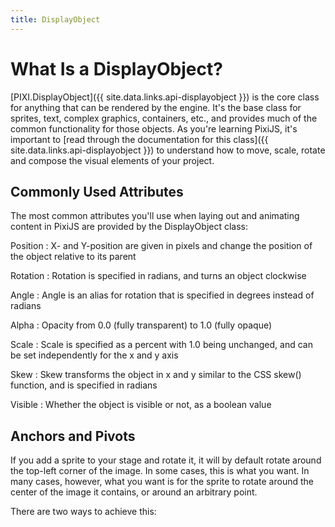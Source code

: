 ```yaml
---
title: DisplayObject
---
```

# What Is a DisplayObject?

[PIXI.DisplayObject]({{ site.data.links.api-displayobject }}) is the core class for anything that can be rendered by the engine.  It's the base class for sprites, text, complex graphics, containers, etc., and provides much of the common functionality for those objects.  As you're learning PixiJS, it's important to [read through the documentation for this class]({{ site.data.links.api-displayobject }}) to understand how to move, scale, rotate and compose the visual elements of your project.

## Commonly Used Attributes

The most common attributes you'll use when laying out and animating content in PixiJS are provided by the DisplayObject class:

Position
: X- and Y-position are given in pixels and change the position of the object relative to its parent

Rotation
: Rotation is specified in radians, and turns an object clockwise

Angle
: Angle is an alias for rotation that is specified in degrees instead of radians

Alpha
: Opacity from 0.0 (fully transparent) to 1.0 (fully opaque)

Scale
: Scale is specified as a percent with 1.0 being unchanged, and can be set independently for the x and y axis

Skew
: Skew transforms the object in x and y similar to the CSS skew() function, and is specified in radians

Visible
: Whether the object is visible or not, as a boolean value

## Anchors and Pivots

If you add a sprite to your stage and rotate it, it will by default rotate around the top-left corner of the image.  In some cases, this is what you want.  In many cases, however, what you want is for the sprite to rotate around the center of the image it contains, or around an arbitrary point.

There are two ways to achieve this: 